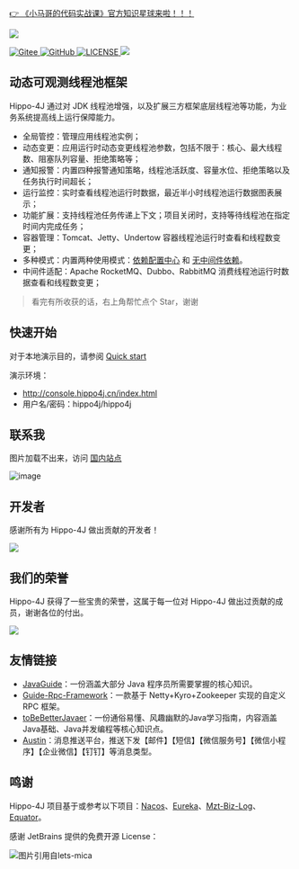 [👉 《小马哥的代码实战课》官方知识星球来啦！！！](https://xiaomage.info/knowledge-planet/)

![](https://images-machen.oss-cn-beijing.aliyuncs.com/hippo4j-logo-logoly.png)

<p>
  <a href="https://gitee.com/mabaiwancn/hippo4j" target="_blank">
    <img alt="Gitee" src="https://gitee.com/mabaiwancn/hippo4j/badge/star.svg?theme=gvp">
  </a>
  <a href="https://github.com/mabaiwan/hippo4j" target="_blank">
    <img alt="GitHub" src="https://img.shields.io/github/stars/mabaiwan/hippo4j?label=Stars&style=flat-square&logo=GitHub">
  </a>
  <a href="https://github.com/mabaiwan/hippo4j/blob/develop/LICENSE">
    <img src="https://img.shields.io/github/license/mabaiwan/hippo4j?color=42b883&style=flat-square" alt="LICENSE">
  </a>
  <a title="Hits" target="_blank" href="https://github.com/mabaiwan/hippo4j">
    <img src="https://hits.b3log.org/acmenlt/dynamic-threadpool.svg">
  </a>
</p>

## 动态可观测线程池框架

Hippo-4J 通过对 JDK 线程池增强，以及扩展三方框架底层线程池等功能，为业务系统提高线上运行保障能力。

- 全局管控：管理应用线程池实例；
- 动态变更：应用运行时动态变更线程池参数，包括不限于：核心、最大线程数、阻塞队列容量、拒绝策略等；
- 通知报警：内置四种报警通知策略，线程池活跃度、容量水位、拒绝策略以及任务执行时间超长；
- 运行监控：实时查看线程池运行时数据，最近半小时线程池运行数据图表展示；
- 功能扩展：支持线程池任务传递上下文；项目关闭时，支持等待线程池在指定时间内完成任务；
- 容器管理：Tomcat、Jetty、Undertow 容器线程池运行时查看和线程数变更；
- 多种模式：内置两种使用模式：[依赖配置中心](https://hippo4j.cn/docs/getting-started/hippo4j-core-start) 和 [无中间件依赖](https://hippo4j.cn/docs/getting-started/hippo4j-server-start)。
- 中间件适配：Apache RocketMQ、Dubbo、RabbitMQ 消费线程池运行时数据查看和线程数变更；


> 看完有所收获的话，右上角帮忙点个 Star，谢谢

## 快速开始

对于本地演示目的，请参阅 [Quick start](https://hippo4j.cn/docs/getting-started/hippo4j-server-start)

演示环境：
- http://console.hippo4j.cn/index.html
- 用户名/密码：hippo4j/hippo4j

## 联系我

图片加载不出来，访问 [国内站点](https://hippo4j.cn/docs/other/group)

![image](https://user-images.githubusercontent.com/77398366/169202380-6c068acd-700a-41fa-8823-e01c92bb5e88.png)

## 开发者

感谢所有为 Hippo-4J 做出贡献的开发者！

<a href="https://github.com/mabaiwan/hippo4j/graphs/contributors"><img src="https://opencollective.com/hippo4j/contributors.svg?width=890" /></a>

## 我们的荣誉

Hippo-4J 获得了一些宝贵的荣誉，这属于每一位对 Hippo-4J 做出过贡献的成员，谢谢各位的付出。

![](https://user-images.githubusercontent.com/77398366/170607238-7308c9be-1d63-46a6-852c-eef2e4cf7405.JPG)


## 友情链接

- [JavaGuide](https://github.com/Snailclimb/JavaGuide)：一份涵盖大部分 Java 程序员所需要掌握的核心知识。
- [Guide-Rpc-Framework](https://github.com/Snailclimb/guide-rpc-framework)：一款基于 Netty+Kyro+Zookeeper 实现的自定义 RPC 框架。
- [toBeBetterJavaer](https://github.com/itwanger/toBeBetterJavaer)：一份通俗易懂、风趣幽默的Java学习指南，内容涵盖Java基础、Java并发编程等核心知识点。
- [Austin](https://github.com/ZhongFuCheng3y/austin)：消息推送平台，推送下发【邮件】【短信】【微信服务号】【微信小程序】【企业微信】【钉钉】等消息类型。

## 鸣谢

Hippo-4J 项目基于或参考以下项目：[Nacos](https://github.com/alibaba/nacos)、[Eureka](https://github.com/Netflix/Eureka)、[Mzt-Biz-Log](https://github.com/mouzt/mzt-biz-log)、[Equator](https://github.com/dadiyang/equator)。

感谢 JetBrains 提供的免费开源 License：

<p>
    <img src="https://images.gitee.com/uploads/images/2020/0406/220236_f5275c90_5531506.png" alt="图片引用自lets-mica" style="float:left;">
</p>
